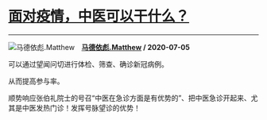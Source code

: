 # [面对疫情，中医可以干什么？](https://www.zhihu.com/answer/1320404677)

------------------------------------------------------------

![马德依彪.Matthew](https://pic1.zhimg.com/v2-a50728b842a872ab30b38072ae2e11f1.jpg?source=1940ef5c "马德依彪.Matthew")&emsp;**[马德依彪.Matthew](https://www.zhihu.com/people/lan-mao-mao-20-69) / 2020-07-05**

可以通过望闻问切进行体检、筛查、确诊新冠病例。

从而提高参与率。

顺势响应张伯礼院士的号召“中医在急诊方面是有优势的”、把中医急诊开起来、尤其是中医发热门诊！发挥号脉望诊的优势！

